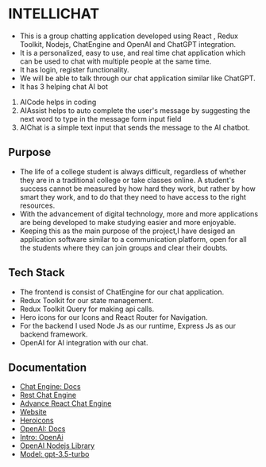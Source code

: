 # INTELLICHAT

- This is a group chatting application developed using React , Redux Toolkit, Nodejs, ChatEngine and OpenAI and ChatGPT integration.
- It is a personalized, easy to use, and real time chat application which can be used to chat with multiple people at the same time.
- It has login, register functionality.
- We will be able to talk through our chat application similar like ChatGPT.
- It has 3 helping chat AI bot

1. AICode helps in coding
2. AIAssist helps to auto complete the user's message by suggesting the next word to type in the message form input field
3. AIChat is a simple text input that sends the message to the AI chatbot.

## Purpose

- The life of a college student is always difficult, regardless of whether they are in a traditional college or take classes online. A student's success cannot be measured by how hard they work, but rather by how smart they work, and to do that they need to have access to the right resources.
- With the advancement of digital technology, more and more applications are being developed to make studying easier and more enjoyable.
- Keeping this as the main purpose of the project,I have desiged an application software similar to a communication platform, open for all the students where they can join groups and clear their doubts.

## Tech Stack

- The frontend is consist of ChatEngine for our chat application.
- Redux Toolkit for our state management.
- Redux Toolkit Query for making api calls.
- Hero icons for our Icons and React Router for Navigation.
- For the backend I used Node Js as our runtime, Express Js as our backend framework.
- OpenAI for AI integration with our chat.

## Documentation

- [Chat Engine: Docs](https://chatengine.io/docs/react/v2)
- [Rest Chat Engine](https://rest.chatengine.io/)
- [Advance React Chat Engine](https://chatengine-io.github.io/react-chat-engine-advanced/?path=%2Fdocs%2Fmultichatwindow--default-story)
- [Website](https://chatengine.io/)
- [Heroicons](https://heroicons.com/)
- [OpenAI: Docs](https://platform.openai.com/docs/guides/chat)
- [Intro: OpenAi](https://platform.openai.com/docs/introduction)
- [OpenAI Nodejs Library](https://github.com/openai/openai-node)
- [Model: gpt-3.5-turbo](https://platform.openai.com/docs/api-reference/chat/create)
